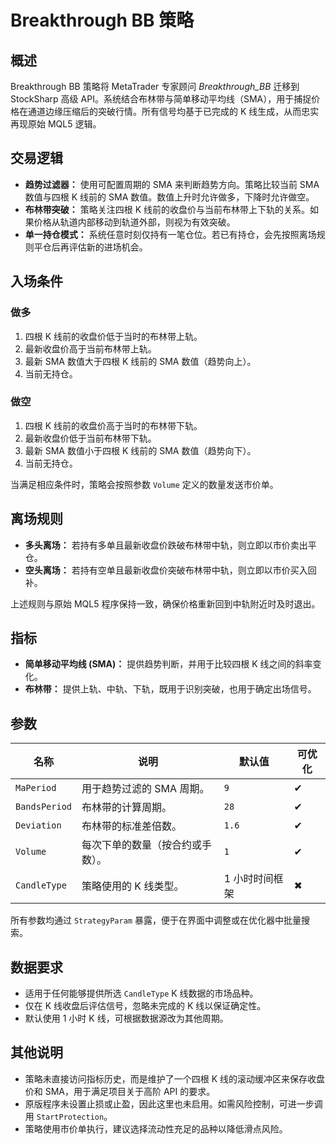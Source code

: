 # Breakthrough BB 策略

## 概述
Breakthrough BB 策略将 MetaTrader 专家顾问 *Breakthrough_BB* 迁移到 StockSharp 高级 API。系统结合布林带与简单移动平均线（SMA），用于捕捉价格在通道边缘压缩后的突破行情。所有信号均基于已完成的 K 线生成，从而忠实再现原始 MQL5 逻辑。

## 交易逻辑
- **趋势过滤器：** 使用可配置周期的 SMA 来判断趋势方向。策略比较当前 SMA 数值与四根 K 线前的 SMA 数值。数值上升时允许做多，下降时允许做空。
- **布林带突破：** 策略关注四根 K 线前的收盘价与当前布林带上下轨的关系。如果价格从轨道内部移动到轨道外部，则视为有效突破。
- **单一持仓模式：** 系统任意时刻仅持有一笔仓位。若已有持仓，会先按照离场规则平仓后再评估新的进场机会。

## 入场条件
### 做多
1. 四根 K 线前的收盘价低于当时的布林带上轨。
2. 最新收盘价高于当前布林带上轨。
3. 最新 SMA 数值大于四根 K 线前的 SMA 数值（趋势向上）。
4. 当前无持仓。

### 做空
1. 四根 K 线前的收盘价高于当时的布林带下轨。
2. 最新收盘价低于当前布林带下轨。
3. 最新 SMA 数值小于四根 K 线前的 SMA 数值（趋势向下）。
4. 当前无持仓。

当满足相应条件时，策略会按照参数 `Volume` 定义的数量发送市价单。

## 离场规则
- **多头离场：** 若持有多单且最新收盘价跌破布林带中轨，则立即以市价卖出平仓。
- **空头离场：** 若持有空单且最新收盘价突破布林带中轨，则立即以市价买入回补。

上述规则与原始 MQL5 程序保持一致，确保价格重新回到中轨附近时及时退出。

## 指标
- **简单移动平均线 (SMA)：** 提供趋势判断，并用于比较四根 K 线之间的斜率变化。
- **布林带：** 提供上轨、中轨、下轨，既用于识别突破，也用于确定出场信号。

## 参数
| 名称 | 说明 | 默认值 | 可优化 |
| --- | --- | --- | --- |
| `MaPeriod` | 用于趋势过滤的 SMA 周期。 | `9` | ✔ |
| `BandsPeriod` | 布林带的计算周期。 | `28` | ✔ |
| `Deviation` | 布林带的标准差倍数。 | `1.6` | ✔ |
| `Volume` | 每次下单的数量（按合约或手数）。 | `1` | ✔ |
| `CandleType` | 策略使用的 K 线类型。 | 1 小时时间框架 | ✖ |

所有参数均通过 `StrategyParam` 暴露，便于在界面中调整或在优化器中批量搜索。

## 数据要求
- 适用于任何能够提供所选 `CandleType` K 线数据的市场品种。
- 仅在 K 线收盘后评估信号，忽略未完成的 K 线以保证确定性。
- 默认使用 1 小时 K 线，可根据数据源改为其他周期。

## 其他说明
- 策略未直接访问指标历史，而是维护了一个四根 K 线的滚动缓冲区来保存收盘价和 SMA，用于满足项目关于高阶 API 的要求。
- 原版程序未设置止损或止盈，因此这里也未启用。如需风险控制，可进一步调用 `StartProtection`。
- 策略使用市价单执行，建议选择流动性充足的品种以降低滑点风险。

